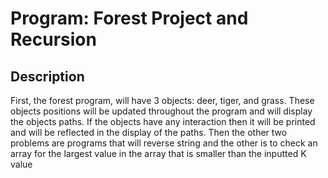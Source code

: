 # Program: Forest Project and Recursion
## Description
First, the forest program, will have 3 objects: deer, tiger, and grass. These objects positions will be updated throughout the program and will display the objects paths. If the objects have any interaction then it will be printed and will be reflected in the display of the paths. Then the other two problems are programs that will reverse string and the other is to check an array for the largest value in the array that is smaller than the inputted K value


